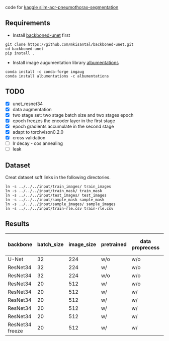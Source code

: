 code for [kaggle siim-acr-pneumothorax-segmentation](https://www.kaggle.com/c/siim-acr-pneumothorax-segmentation)

## Requirements
* Install [backboned-unet](https://github.com/mkisantal/backboned-unet) first
```
git clone https://github.com/mkisantal/backboned-unet.git
cd backboned-unet
pip install .
```
* Install image augumentation library [albumentations](https://github.com/albu/albumentations)
```
conda install -c conda-forge imgaug
conda install albumentations -c albumentations
```

## TODO
- [x] unet_resnet34
- [x] data augmentation
- [x] two stage set: two stage batch size and two stages epoch
- [x] epoch freezes the encoder layer in the first stage
- [x] epoch gradients accumulate in the second stage
- [x] adapt to torchvison0.2.0
- [x] cross validation
- [ ] lr decay - cos annealing
- [ ] leak

## Dataset
Creat dataset soft links in the following directories.
```
ln -s ../../../input/train_images/ train_images
ln -s ../../../input/train_mask/ train_mask
ln -s ../../../input/test_images/ test_images
ln -s ../../../input/sample_mask sample_mask
ln -s ../../../input/sample_images/ sample_images
ln -s ../../../input/train-rle.csv train-rle.csv
```

## Results
|backbone|batch_size|image_size|pretrained|data proprecess|mask resize|less than sum|T|lr|sum|score|
|--|--|--|--|--|--|--|--|--|--|--|
|U-Net|32|224|w/o|w/o|w/o|w/o|w/o|random||0.7019|
|ResNet34|32|224|w/|w/o|w/o|w/o|w/o|random||0.7172|
|ResNet34|32|224|w/o|w/o|w/o|w/o|w/o|random||0.7295|
|ResNet34|20|512|w/|w/o|w/o|w/o|w/o|random||0.7508|
|ResNet34|20|512|w/|w/|w/o|w/o|w/o|random||0.7603|
|ResNet34|20|512|w/|w/|w|w/o|w|random||0.7974|
|ResNet34|20|512|w/|w/|w|1024*2|w/o|random||0.7834|
|ResNet34|20|512|w/|w/|w|2048*2|w|random|115|0.8112|
|ResNet34 freeze|20|512|w/|w/|w|2048*2|w|random|107|0.8118|